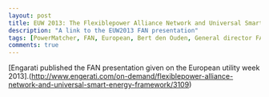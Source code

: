 ```yaml
---
layout: post
title: EUW 2013: The Flexiblepower Alliance Network and Universal Smart Energy Framework
description: "A link to the EUW2013 FAN presentation"
tags: [PowerMatcher, FAN, European, Bert den Ouden, General director FAN, Netherlands ]
comments: true
---
```


[Engarati published the FAN presentation given on the European utility week 2013].(http://www.engerati.com/on-demand/flexiblepower-alliance-network-and-universal-smart-energy-framework/3109)
